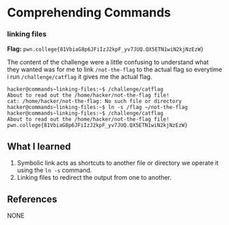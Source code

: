 # Comprehending Commands 

### linking files 

**Flag:** `pwn.college{81VbiaG8p6JFiIzJ2kpF_yv7JUQ.QX5ETN1wiN2kjNzEzW}`

The content of the challenge were a little confusing to understand what they wanted was for me to link `/not-the-flag` to the actual flag so everytime i run `/challenge/catflag` it gives me the actual flag.

```
hacker@commands~linking-files:~$ /challenge/catflag
About to read out the /home/hacker/not-the-flag file!
cat: /home/hacker/not-the-flag: No such file or directory
hacker@commands~linking-files:~$ ln -s /flag ~/not-the-flag
hacker@commands~linking-files:~$ /challenge/catflag
About to read out the /home/hacker/not-the-flag file!
pwn.college{81VbiaG8p6JFiIzJ2kpF_yv7JUQ.QX5ETN1wiN2kjNzEzW}
```

## What I learned

1. Symbolic link acts as shortcuts to another file or directory we operate it using the `ln -s` command.
2. Linking files to redirect the output from one to another. 

## References

NONE
